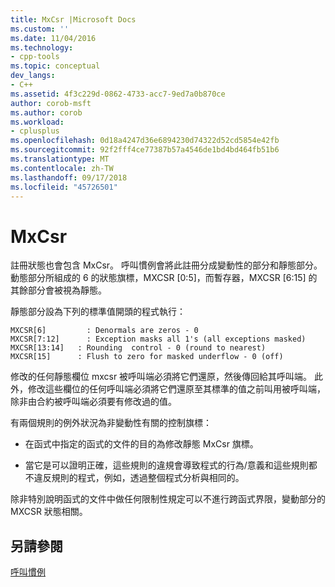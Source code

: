 ```yaml
---
title: MxCsr |Microsoft Docs
ms.custom: ''
ms.date: 11/04/2016
ms.technology:
- cpp-tools
ms.topic: conceptual
dev_langs:
- C++
ms.assetid: 4f3c229d-0862-4733-acc7-9ed7a0b870ce
author: corob-msft
ms.author: corob
ms.workload:
- cplusplus
ms.openlocfilehash: 0d18a4247d36e6894230d74322d52cd5854e42fb
ms.sourcegitcommit: 92f2fff4ce77387b57a4546de1bd4bd464fb51b6
ms.translationtype: MT
ms.contentlocale: zh-TW
ms.lasthandoff: 09/17/2018
ms.locfileid: "45726501"
---
```

# <a name="mxcsr"></a>MxCsr

註冊狀態也會包含 MxCsr。 呼叫慣例會將此註冊分成變動性的部分和靜態部分。 動態部分所組成的 6 的狀態旗標，MXCSR [0:5]，而暫存器，MXCSR [6:15] 的其餘部分會被視為靜態。

靜態部分設為下列的標準值開頭的程式執行：

```
MXCSR[6]         : Denormals are zeros - 0
MXCSR[7:12]      : Exception masks all 1's (all exceptions masked)
MXCSR[13:14]   : Rounding  control - 0 (round to nearest)
MXCSR[15]      : Flush to zero for masked underflow - 0 (off)
```

修改的任何靜態欄位 mxcsr 被呼叫端必須將它們還原，然後傳回給其呼叫端。 此外，修改這些欄位的任何呼叫端必須將它們還原至其標準的值之前叫用被呼叫端，除非由合約被呼叫端必須要有修改過的值。

有兩個規則的例外狀況為非變動性有關的控制旗標：

- 在函式中指定的函式的文件的目的為修改靜態 MxCsr 旗標。

- 當它是可以證明正確，這些規則的違規會導致程式的行為/意義和這些規則都不違反規則的程式，例如，透過整個程式分析與相同的。

除非特別說明函式的文件中做任何限制性規定可以不進行跨函式界限，變動部分的 MXCSR 狀態相關。

## <a name="see-also"></a>另請參閱

[呼叫慣例](../build/calling-convention.md)